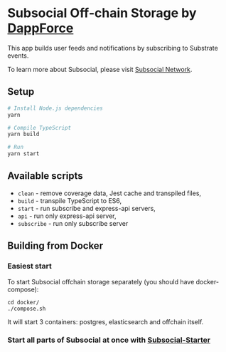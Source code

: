 # Subsocial Off-chain Storage by [DappForce](https://github.com/dappforce)

This app builds user feeds and notifications by subscribing to Substrate events.

To learn more about Subsocial, please visit [Subsocial Network](http://subsocial.network).

## Setup

```sh
# Install Node.js dependencies
yarn

# Compile TypeScript
yarn build

# Run
yarn start
```

## Available scripts

+ `clean` - remove coverage data, Jest cache and transpiled files,
+ `build` - transpile TypeScript to ES6,
+ `start` - run subscribe and express-api servers,
+ `api` - run only express-api server,
+ `subscribe` - run only subscribe server

## Building from Docker

### Easiest start

To start Subsocial offchain storage separately (you should have docker-compose):

```
cd docker/
./compose.sh
```

It will start 3 containers: postgres, elasticsearch and offchain itself.

### Start all parts of Subsocial at once with [Subsocial-Starter](https://github.com/dappforce/dappforce-subsocial-starter)
